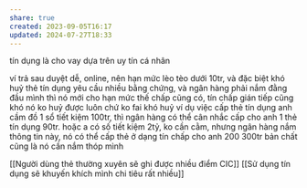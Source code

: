 ```yaml
---
share: true
created: 2023-09-05T16:17
updated: 2024-07-27T18:33
---
```

tín dụng là cho vay dựa trên uy tín cá nhân

ví trả sau duyệt dễ, online, nên hạn mức lèo tèo dưới 10tr, và đặc biệt khó huỷ
thẻ tín dụng yêu cầu nhiều bằng chứng, và ngân hàng phải nắm đằng đầu mình thì nó mới cho hạn mức
thế chấp cũng có, tín chấp gián tiếp cũng khó
nó ko huỷ được luôn chứ ko fai khó huỷ
ví dụ việc cấp thẻ tín dụng
anh cầm đồ 1 sổ tiết kiệm 100tr, thì ngân hàng có thể cân nhắc cấp cho anh 1 thẻ tín dụng 90tr. hoặc a có số tiết kiệm 2tỷ, ko cần cằm, nhưng ngân hàng nắm thông tin này, nó có thể cấp thẻ ở dạng tín chấp cho anh 200 300tr
bản chất cũng là nó cần nắm thóp mình

[[Người dùng thẻ thường xuyên sẽ ghi được nhiều điểm CIC]]
[[Sử dụng tín dụng sẽ khuyến khích mình chi tiêu rất nhiều]]
